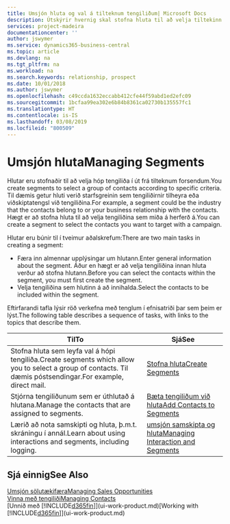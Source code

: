```yaml
---
title: Umsjón hluta og val á tilteknum tengiliðum| Microsoft Docs
description: Útskýrir hvernig skal stofna hluta til að velja tiltekinn hóp tengiliða út frá sérstökum forsendum, t.d. tengiliðir sem tilheyra tilteknum iðnaði sem þú vilt ná sambandi við.
services: project-madeira
documentationcenter: ''
author: jswymer
ms.service: dynamics365-business-central
ms.topic: article
ms.devlang: na
ms.tgt_pltfrm: na
ms.workload: na
ms.search.keywords: relationship, prospect
ms.date: 10/01/2018
ms.author: jswymer
ms.openlocfilehash: c49ccda1632eccabb412cfe44f59abd1ed2efc09
ms.sourcegitcommit: 1bcfaa99ea302e6b84b8361ca02730b135557fc1
ms.translationtype: HT
ms.contentlocale: is-IS
ms.lasthandoff: 03/08/2019
ms.locfileid: "800509"
---
```

# <a name="managing-segments"></a><span data-ttu-id="ac5cc-103">Umsjón hluta</span><span class="sxs-lookup"><span data-stu-id="ac5cc-103">Managing Segments</span></span>
<span data-ttu-id="ac5cc-104">Hlutar eru stofnaðir til að velja hóp tengiliða í út frá tilteknum forsendum.</span><span class="sxs-lookup"><span data-stu-id="ac5cc-104">You create segments to select a group of contacts according to specific criteria.</span></span> <span data-ttu-id="ac5cc-105">Til dæmis getur hluti verið starfsgreinin sem tengiliðirnir tilheyra eða viðskiptatengsl við tengiliðina.</span><span class="sxs-lookup"><span data-stu-id="ac5cc-105">For example, a segment could be the industry that the contacts belong to or your business relationship with the contacts.</span></span> <span data-ttu-id="ac5cc-106">Hægt er að stofna hluta til að velja tengiliðina sem miða á herferð á.</span><span class="sxs-lookup"><span data-stu-id="ac5cc-106">You can create a segment to select the contacts you want to target with a campaign.</span></span>

<span data-ttu-id="ac5cc-107">Hlutar eru búnir til í tveimur aðalskrefum:</span><span class="sxs-lookup"><span data-stu-id="ac5cc-107">There are two main tasks in creating a segment:</span></span>

* <span data-ttu-id="ac5cc-108">Færa inn almennar upplýsingar um hlutann.</span><span class="sxs-lookup"><span data-stu-id="ac5cc-108">Enter general information about the segment.</span></span> <span data-ttu-id="ac5cc-109">Áður en hægt er að velja tengiliðina innan hluta verður að stofna hlutann.</span><span class="sxs-lookup"><span data-stu-id="ac5cc-109">Before you can select the contacts within the segment, you must first create the segment.</span></span>
* <span data-ttu-id="ac5cc-110">Velja tengiliðina sem hlutinn á að innihalda.</span><span class="sxs-lookup"><span data-stu-id="ac5cc-110">Select the contacts to be included within the segment.</span></span>

<span data-ttu-id="ac5cc-111">Eftirfarandi tafla lýsir röð verkefna með tenglum í efnisatriði þar sem þeim er lýst.</span><span class="sxs-lookup"><span data-stu-id="ac5cc-111">The following table describes a sequence of tasks, with links to the topics that describe them.</span></span> 

| <span data-ttu-id="ac5cc-112">Til</span><span class="sxs-lookup"><span data-stu-id="ac5cc-112">To</span></span> | <span data-ttu-id="ac5cc-113">Sjá</span><span class="sxs-lookup"><span data-stu-id="ac5cc-113">See</span></span> |
| --- | --- |
| <span data-ttu-id="ac5cc-114">Stofna hluta sem leyfa val á hópi tengiliða.</span><span class="sxs-lookup"><span data-stu-id="ac5cc-114">Create segments which allow you to select a group of contacts.</span></span> <span data-ttu-id="ac5cc-115">Til dæmis póstsendingar.</span><span class="sxs-lookup"><span data-stu-id="ac5cc-115">For example, direct mail.</span></span> |[<span data-ttu-id="ac5cc-116">Stofna hluta</span><span class="sxs-lookup"><span data-stu-id="ac5cc-116">Create Segments</span></span>](marketing-how-create-segment.md) |
| <span data-ttu-id="ac5cc-117">Stjórna tengiliðunum sem er úthlutað á hlutana.</span><span class="sxs-lookup"><span data-stu-id="ac5cc-117">Manage the contacts that are assigned to segments.</span></span> |[<span data-ttu-id="ac5cc-118">Bæta tengiliðum við hluta</span><span class="sxs-lookup"><span data-stu-id="ac5cc-118">Add Contacts to Segments</span></span>](marketing-add-contact-segment.md) |
| <span data-ttu-id="ac5cc-119">Lærið að nota samskipti og hluta, þ.m.t. skráningu í annál.</span><span class="sxs-lookup"><span data-stu-id="ac5cc-119">Learn about using interactions and segments, including logging.</span></span> |[<span data-ttu-id="ac5cc-120">umsjón samskipta og hluta</span><span class="sxs-lookup"><span data-stu-id="ac5cc-120">Managing Interaction and Segments</span></span>](marketing-interaction-segments.md) |

## <a name="see-also"></a><span data-ttu-id="ac5cc-121">Sjá einnig</span><span class="sxs-lookup"><span data-stu-id="ac5cc-121">See Also</span></span>
[<span data-ttu-id="ac5cc-122">Umsjón sölutækifæra</span><span class="sxs-lookup"><span data-stu-id="ac5cc-122">Managing Sales Opportunities</span></span>](marketing-manage-sales-opportunities.md)  
[<span data-ttu-id="ac5cc-123">Vinna með tengiliði</span><span class="sxs-lookup"><span data-stu-id="ac5cc-123">Managing Contacts</span></span>](marketing-contacts.md)  
<span data-ttu-id="ac5cc-124">[Unnið með [!INCLUDE[d365fin](includes/d365fin_md.md)]](ui-work-product.md)</span><span class="sxs-lookup"><span data-stu-id="ac5cc-124">[Working with [!INCLUDE[d365fin](includes/d365fin_md.md)]](ui-work-product.md)</span></span>
